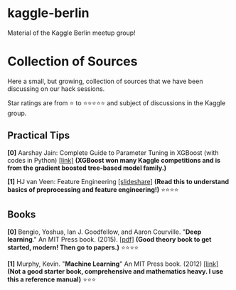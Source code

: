 # kaggle-berlin
Material of the Kaggle Berlin meetup group!

# Collection of Sources

Here a small, but growing, collection of sources that we have been discussing on our hack sessions.

Star ratings are from :star: to :star::star::star::star::star: and subject of discussions in the Kaggle group.

## Practical Tips

**[0]** Aarshay Jain: Complete Guide to Parameter Tuning in XGBoost (with codes in Python) [[link]](https://www.analyticsvidhya.com/blog/2016/03/complete-guide-parameter-tuning-xgboost-with-codes-python/) **(XGBoost won many Kaggle competitions and is from the gradient boosted tree-based model family.)**

**[1]** HJ van Veen: Feature Engineering [[slideshare]](https://www.slideshare.net/HJvanVeen/feature-engineering-72376750) **(Read this to understand basics of preprocessing and feature engineering!)** :star::star::star::star:

## Books

**[0]** Bengio, Yoshua, Ian J. Goodfellow, and Aaron Courville. "**Deep learning**." An MIT Press book. (2015). [[pdf]](https://github.com/HFTrader/DeepLearningBook/raw/master/DeepLearningBook.pdf) **(Good theory book to get started, modern! Then go to papers.)** :star::star::star::star:

**[1]** Murphy, Kevin. "**Machine Learning**" An MIT Press book. (2012) [[link]](https://mitpress.mit.edu/books/machine-learning-0) **(Not a good starter book, comprehensive and mathematics heavy. I use this a reference manual)** :star::star::star:
